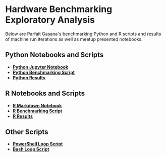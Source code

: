 # Hardware Benchmarking Exploratory Analysis

Below are Parfait Gasana's benchmarking Python and R scripts and results of machine run iterations as well as meetup presented notebooks.

## Python Notebooks and Scripts

- **[Python Jupyter Notebook](https://raw.githack.com/Chicago-R-User-Group/2019-n2-Hardware-for-Data-Science/master/Hardware_Benchmarking/Machine_Test_Notebook_py.html)**
- **[Python Benchmarking Script](https://github.com/Chicago-R-User-Group/2019-n2-Hardware-for-Data-Science/blob/master/Hardware_Benchmarking/Machine_Test_Script.py)**
- **[Python Results](https://github.com/Chicago-R-User-Group/2019-n2-Hardware-for-Data-Science/blob/master/Hardware_Benchmarking/Machine_Test_Results_py.csv)**

## R Notebooks and Scripts

- **[R Markdown Notebook](https://raw.githack.com/Chicago-R-User-Group/2019-n2-Hardware-for-Data-Science/master/Hardware_Benchmarking/Machine_Test_Notebook_r.nb.html)**
- **[R Benchmarking Script](https://github.com/Chicago-R-User-Group/2019-n2-Hardware-for-Data-Science/blob/master/Hardware_Benchmarking/Machine_Test_Script.R)**
- **[R Results](https://github.com/Chicago-R-User-Group/2019-n2-Hardware-for-Data-Science/blob/master/Hardware_Benchmarking/Machine_Test_Results_r.csv)**

## Other Scripts

- **[PowerShell Loop Script](https://github.com/Chicago-R-User-Group/2019-n2-Hardware-for-Data-Science/blob/master/Hardware_Benchmarking/Machine_Test_Runs.ps1)**
- **[Bash Loop Script](https://github.com/Chicago-R-User-Group/2019-n2-Hardware-for-Data-Science/blob/master/Hardware_Benchmarking/Machine_Test_Runs.sh)**


